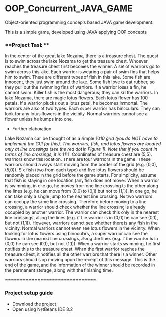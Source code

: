 # OOP_Concurrent_JAVA_GAME

Object-oriented programming concepts based JAVA game development.

This is a simple game, developed using JAVA applying OOP concepts

### **Project Task **

In the center of the great lake Nozama, there is a treasure chest. The quest is to swim across the lake Nozama to
get the treasure chest. Whoever reaches the treasure chest first becomes the winner. A set of warriors go to swim
across this lake. Each warrior is wearing a pair of swim fins that helps him to swim. There are different types of fish
in this lake. Some fish are innocent, they just swim around the lake. Some fish love to eat rubber, so they pull out
the swimming fins of warriors. If a warrior loses a fin, he cannot swim. Killer fish is the most dangerous; they can
kill the warriors. In lake Nozama, there are magic lotus flowers. Each lotus flower has 100 petals. If a warrior
plucks out a lotus petal, he becomes immortal. The warriors are also of two types. Each super warrior has
binoculars. They can look for any lotus flowers in the vicinity. Normal warriors cannot see a flower unless he
bumps into one.

- Further elaboration

Lake Nozama can be thought of as a simple 10*10 grid (you do NOT have to implement the
GUI for this). The warriors, fish, and lotus flowers are located only at line crossings (see the red dot in Figure 1).
Note that if you count in terms of line crossings, it is 11*11. Coordinates of treasure chest are (5,5). Warriors know
this location. There are four warriors in the game. These warriors should always start moving from the border of
the grid (e.g. (0,0), (5,0)). Six fish (two from each type) and five lotus flowers should be randomly placed in the grid 
before the game starts. For simplicity, assume that fish is staying in one location (any fish does not move). When a
warrior is swimming, in one go, he moves from one line crossing to the other along the lines (e.g. he can move
from (0,0) to (0,1) but not to (1,1)). In one go, he can take only a single jump to the nearest line crossing.
No two warriors can occupy the same line crossing. Therefore before moving to a line crossing, a warrior should
check whether the line crossing is already occupied by another warrior. The warrior can check this only in the
nearest line crossings, along the lines (e.g. if the warrior is in (0,0) he can see (0,1), but not (1,1)). However,
warriors cannot see whether there is any fish in the vicinity. Normal warriors cannot even see lotus flowers in the
vicinity. When looking for lotus flowers using binoculars, a super warrior can see the flowers in the nearest line
crossings, along the lines (e.g. if the warrior is in (0,0) he can see (0,1), but not (1,1)).
When a warrior starts swimming, he first notifies this to the treasure chest. When the first warrior reaches the
treasure chest, it notifies all the other warriors that there is a winner. Other warriors should stop moving upon the
receipt of this message. This is the end of the game, and the information of the winner should be recorded in the
permanent storage, along with the finishing time.

**===============================**

### **Project setup guide**

- Download the project
- Open using NetBeans IDE 8.2
